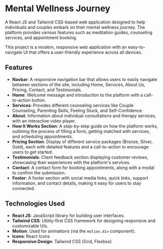 # Mental Wellness Journey

A React JS and Tailwind CSS-based web application designed to help individuals and couples embark on their mental wellness journey. The platform provides various features such as meditation guides, counseling services, and appointment booking.

This project is a modern, responsive web application with an easy-to-navigate UI that offers a user-friendly experience across all devices.

## Features

- **Navbar**: A responsive navigation bar that allows users to easily navigate between sections of the site, including Home, Services, About Us, Pricing, Contact, and Testimonials.
- **Home**: Welcome message and introduction to the platform with a call-to-action button.
- **Services**: Provides different counseling services like Couple Counseling, Parenting Skills, Feeling Stuck, and Self-Confidence.
- **About**: Information about individual consultations and therapy services, with an interactive video player.
- **How It Works Section**: A step-by-step guide on how the platform works, outlining the process of filling a form, getting matched with services, and scheduling appointments.
- **Pricing Section**: Display of different service packages (Bronze, Silver, Gold), each with detailed features and a call-to-action to encourage users to get started.
- **Testimonials**: Client feedback section displaying customer reviews, showcasing their experiences with the platform's services.
- **Contact**: A contact form for booking appointments, along with a modal to confirm the submission.
- **Footer**: A footer section with social media links, quick links, support information, and contact details, making it easy for users to stay connected.

## Technologies Used

- **React JS**: JavaScript library for building user interfaces.
- **Tailwind CSS**: Utility-first CSS framework for designing responsive and customizable UIs.
- **Motion**: Used for animations (via the `motion.div` component).
- **Icons**: React Icons
- **Responsive Design**: Tailwind CSS (Grid, Flexbox)


